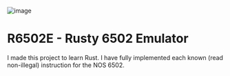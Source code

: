 ![image](https://github.com/StynH/R6502E/assets/9077578/f8b438ed-618a-4c45-a7ca-82c4530400a4)

# R6502E - Rusty 6502 Emulator
I made this project to learn Rust. I have fully implemented each known (read non-illegal) instruction for the NOS 6502. 
